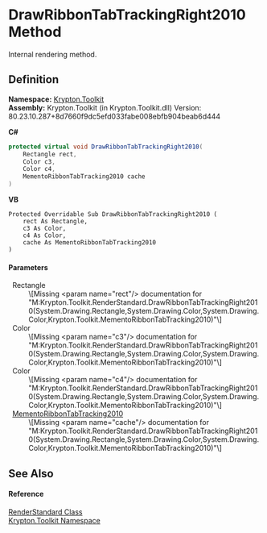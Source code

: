 # DrawRibbonTabTrackingRight2010 Method


Internal rendering method.



## Definition
**Namespace:** <a href="79d2eac2-21f4-54ff-7552-b20c33c30600.md">Krypton.Toolkit</a>  
**Assembly:** Krypton.Toolkit (in Krypton.Toolkit.dll) Version: 80.23.10.287+8d7660f9dc5efd033fabe008ebfb904beab6d444

**C#**
``` C#
protected virtual void DrawRibbonTabTrackingRight2010(
	Rectangle rect,
	Color c3,
	Color c4,
	MementoRibbonTabTracking2010 cache
)
```
**VB**
``` VB
Protected Overridable Sub DrawRibbonTabTrackingRight2010 ( 
	rect As Rectangle,
	c3 As Color,
	c4 As Color,
	cache As MementoRibbonTabTracking2010
)
```



#### Parameters
<dl><dt>  Rectangle</dt><dd>\[Missing &lt;param name="rect"/&gt; documentation for "M:Krypton.Toolkit.RenderStandard.DrawRibbonTabTrackingRight2010(System.Drawing.Rectangle,System.Drawing.Color,System.Drawing.Color,Krypton.Toolkit.MementoRibbonTabTracking2010)"\]</dd><dt>  Color</dt><dd>\[Missing &lt;param name="c3"/&gt; documentation for "M:Krypton.Toolkit.RenderStandard.DrawRibbonTabTrackingRight2010(System.Drawing.Rectangle,System.Drawing.Color,System.Drawing.Color,Krypton.Toolkit.MementoRibbonTabTracking2010)"\]</dd><dt>  Color</dt><dd>\[Missing &lt;param name="c4"/&gt; documentation for "M:Krypton.Toolkit.RenderStandard.DrawRibbonTabTrackingRight2010(System.Drawing.Rectangle,System.Drawing.Color,System.Drawing.Color,Krypton.Toolkit.MementoRibbonTabTracking2010)"\]</dd><dt>  <a href="a0dbbbe8-c5b8-821b-3681-d3b9d2252925.md">MementoRibbonTabTracking2010</a></dt><dd>\[Missing &lt;param name="cache"/&gt; documentation for "M:Krypton.Toolkit.RenderStandard.DrawRibbonTabTrackingRight2010(System.Drawing.Rectangle,System.Drawing.Color,System.Drawing.Color,Krypton.Toolkit.MementoRibbonTabTracking2010)"\]</dd></dl>

## See Also


#### Reference
<a href="8a8b9945-a6ad-21c4-5182-014e3b962e19.md">RenderStandard Class</a>  
<a href="79d2eac2-21f4-54ff-7552-b20c33c30600.md">Krypton.Toolkit Namespace</a>  
